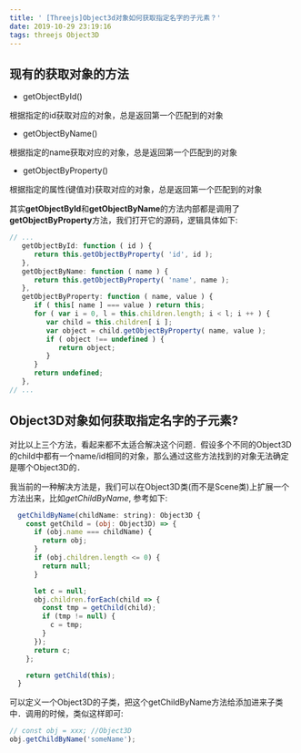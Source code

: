 ```yaml
---
title: ' [Threejs]Object3d对象如何获取指定名字的子元素？'
date: 2019-10-29 23:19:16
tags: threejs Object3D
---
```


## 现有的获取对象的方法

- getObjectById()

根据指定的id获取对应的对象，总是返回第一个匹配到的对象

- getObjectByName()

根据指定的name获取对应的对象，总是返回第一个匹配到的对象

- getObjectByProperty()

根据指定的属性(键值对)获取对应的对象，总是返回第一个匹配到的对象

<!--more-->

其实**getObjectById**和**getObjectByName**的方法内部都是调用了**getObjectByProperty**方法，我们打开它的源码，逻辑具体如下:

```javascript
// ...
   getObjectById: function ( id ) {
      return this.getObjectByProperty( 'id', id );
   },
   getObjectByName: function ( name ) {
      return this.getObjectByProperty( 'name', name );
   },
   getObjectByProperty: function ( name, value ) {
      if ( this[ name ] === value ) return this;
      for ( var i = 0, l = this.children.length; i < l; i ++ ) {
         var child = this.children[ i ];
         var object = child.getObjectByProperty( name, value );
         if ( object !== undefined ) {
            return object;
         }
      }
      return undefined;
   },
// ...
```

## Object3D对象如何获取指定名字的子元素?

对比以上三个方法，看起来都不太适合解决这个问题．假设多个不同的Object3D的child中都有一个name/id相同的对象，那么通过这些方法找到的对象无法确定是哪个Object3D的．

我当前的一种解决方法是，我们可以在Object3D类(而不是Scene类)上扩展一个方法出来，比如*getChildByName*, 参考如下:

```javascript
  getChildByName(childName: string): Object3D {
    const getChild = (obj: Object3D) => {
      if (obj.name === childName) {
        return obj;
      }
      if (obj.children.length <= 0) {
        return null;
      }

      let c = null;
      obj.children.forEach(child => {
        const tmp = getChild(child);
        if (tmp != null) {
          c = tmp;
        }
      });
      return c;
    };

    return getChild(this);
  }
```

可以定义一个Object3D的子类，把这个getChildByName方法给添加进来子类中．调用的时候，类似这样即可:

```javascript
// const obj = xxx; //Object3D
obj.getChildByName('someName');
```
